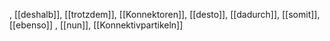 , [[deshalb]], [[trotzdem]], [[Konnektoren]], [[desto]], [[dadurch]], [[somit]], [[ebenso]]
, [[nun]], [[Konnektivpartikeln]]